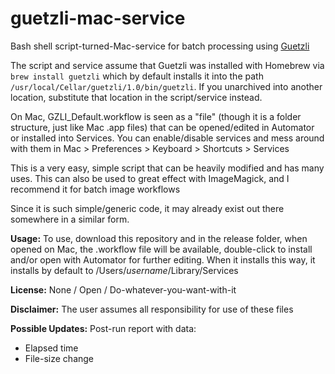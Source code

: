 # guetzli-mac-service
Bash shell script-turned-Mac-service for batch processing using [Guetzli](https://github.com/google/guetzli)

The script and service assume that Guetzli was installed with Homebrew via `brew install guetzli` which by default installs it into the path `/usr/local/Cellar/guetzli/1.0/bin/guetzli`. If you unarchived into another location, substitute that location in the script/service instead.

On Mac, GZLI_Default.workflow is seen as a "file" (though it is a folder structure, just like Mac .app files) that can be opened/edited in Automator or installed into Services. You can enable/disable services and mess around with them in Mac > Preferences > Keyboard > Shortcuts > Services

This is a very easy, simple script that can be heavily modified and has many uses. This can also be used to great effect with ImageMagick, and I recommend it for batch image workflows

Since it is such simple/generic code, it may already exist out there somewhere in a similar form. 

**Usage:**
To use, download this repository and in the release folder, when opened on Mac, the .workflow file will be available, double-click to install and/or open with Automator for further editing. When it installs this way, it installs by default to /Users/*username*/Library/Services

**License:** None / Open / Do-whatever-you-want-with-it

**Disclaimer:** The user assumes all responsibility for use of these files

**Possible Updates:**
Post-run report with data:
- Elapsed time
- File-size change
